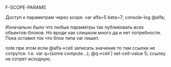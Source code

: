 F-SCOPE-PARAMS

Доступ к параметрам через scope.
var alfa=5 beta=7;
console-log @alfa;

Изначально было что любые параметры так публиковать всех объектов-блоков.
Но вроде как слишком много да и нет потребности.
Пока оставил ток что блок типа var пишет.

note при этом если @alfa->cell записать значение то там ссылки не сотрутся.
т.е. var q=(some compute...); @q->cell | set-cell-value 5; ссылку не сотрет исходную.